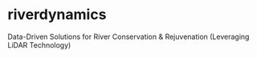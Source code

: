 # riverdynamics
Data-Driven Solutions for River Conservation &amp; Rejuvenation (Leveraging LiDAR  Technology)
